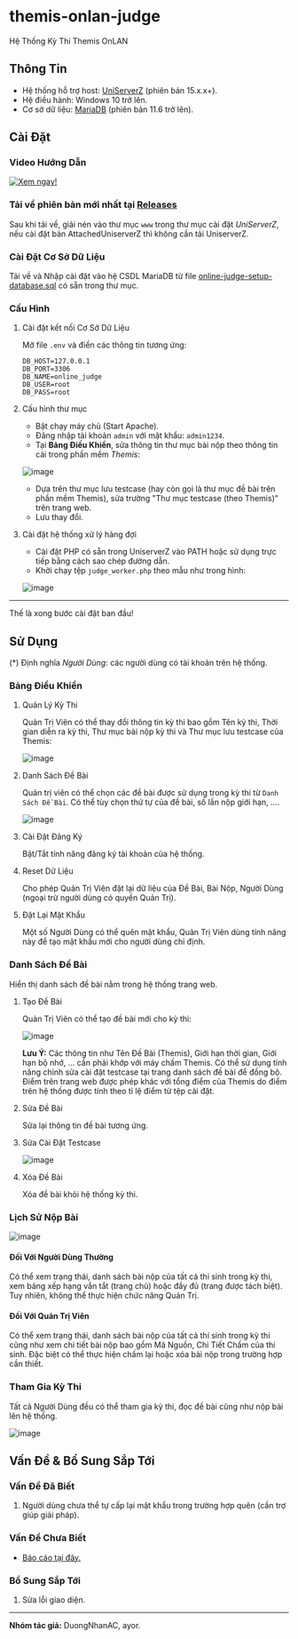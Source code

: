 # themis-onlan-judge

Hệ Thống Kỳ Thi Themis OnLAN

## Thông Tin

- Hệ thống hỗ trợ host: [UniServerZ](https://www.uniformserver.com/) (phiên bản 15.x.x+).
- Hệ điều hành: Windows 10 trở lên.
- Cơ sở dữ liệu: [MariaDB](https://mariadb.org/download/?t=mariadb&o=true&p=mariadb&r=11.6.2&os=windows&cpu=x86_64&pkg=msi&mirror=archive) (phiên bản 11.6 trở lên).

## Cài Đặt

### Video Hướng Dẫn
[![Xem ngay!](https://img.youtube.com/vi/PAfpn-G5Tqc/0.jpg)](https://www.youtube.com/watch?v=PAfpn-G5Tqc)

### Tải về phiên bản mới nhất tại [Releases](https://github.com/duongnotnhan/themis-onlan-judge/releases)

Sau khi tải về, giải nén vào thư mục `www` trong thư mục cài đặt _UniServerZ_, nếu cài đặt bản AttachedUniserverZ thì không cần tải UniserverZ.

### Cài Đặt Cơ Sở Dữ Liệu

Tải về và Nhập cài đặt vào hệ CSDL MariaDB từ file [online-judge-setup-database.sql](https://github.com/duongnotnhan/themis-onlan-judge/blob/main/online-judge-setup-database.sql) có sẵn trong thư mục.

### Cấu Hình

1. Cài đặt kết nối Cơ Sở Dữ Liệu

   Mở file `.env` và điền các thông tin tương ứng:

   ```env
   DB_HOST=127.0.0.1
   DB_PORT=3306
   DB_NAME=online_judge
   DB_USER=root
   DB_PASS=root
   ```

2. Cấu hình thư mục
   - Bật chạy máy chủ (Start Apache).
   - Đăng nhập tài khoản `admin` với mật khẩu: `admin1234`.
   - Tại **Bảng Điều Khiển**, sửa thông tin thư mục bài nộp theo thông tin cài trong phần mềm _Themis_:

    ![image](https://github.com/user-attachments/assets/d0eb67d8-0d00-48aa-9823-1b72a12f34fb)
   - Dựa trên thư mục lưu testcase (hay còn gọi là thư mục đề bài trên phần mềm Themis), sửa trường "Thư mục testcase (theo Themis)" trên trang web.
   - Lưu thay đổi.

3. Cài đặt hệ thống xử lý hàng đợi
   - Cài đặt PHP có sẵn trong UniserverZ vào PATH hoặc sử dụng trực tiếp bằng cách sao chép đường dẫn.
   - Khởi chạy tệp `judge_worker.php` theo mẫu như trong hình:

   ![image](https://i.postimg.cc/Hsb7817F/Screenshot-2025-04-01-201644.png)

----
Thế là xong bước cài đặt ban đầu!

## Sử Dụng

(*) Định nghĩa _Người Dùng_: các người dùng có tài khoản trên hệ thống.

### Bảng Điều Khiển

1. Quản Lý Kỳ Thi

   Quản Trị Viên có thể thay đổi thông tin kỳ thi bao gồm Tên kỳ thi, Thời gian diễn ra kỳ thi, Thư mục bài nộp kỳ thi và Thư mục lưu testcase của Themis:

   ![image](https://i.postimg.cc/L6VGFfPt/screenshot-4.png)
2. Danh Sách Đề Bài

   Quản trị viên có thể chọn các đề bài được sử dụng trong kỳ thi từ `Danh Sách Đề Bài`. Có thể tùy chọn thứ tự của đề bài, số lần nộp giới hạn, ....

   ![image](https://i.postimg.cc/7L9p48Wr/Screenshot-2025-04-03-134258.png)
3. Cài Đặt Đăng Ký

   Bật/Tắt tính năng đăng ký tài khoản của hệ thống.
4. Reset Dữ Liệu

   Cho phép Quản Trị Viên đặt lại dữ liệu của Đề Bài, Bài Nộp, Người Dùng (ngoại trừ người dùng có quyền Quản Trị).
5. Đặt Lại Mật Khẩu

   Một số Người Dùng có thể quên mật khẩu, Quản Trị Viên dùng tính năng này để tạo mật khẩu mới cho người dùng chỉ định.

### Danh Sách Đề Bài

Hiển thị danh sách đề bài nằm trong hệ thống trang web.

1. Tạo Đề Bài

   Quản Trị Viên có thể tạo đề bài mới cho kỳ thi:

   ![image](https://i.postimg.cc/v8S7CZqP/screenshot-6.png)

   **Lưu Ý:** Các thông tin như Tên Đề Bài (Themis), Giới hạn thời gian, Giới hạn bộ nhớ, ... cần phải khớp với máy chấm Themis. Có thể sử dụng tính năng chỉnh sửa cài đặt testcase tại trang danh sách đề bài để đồng bộ. Điểm trên trang web được phép khác với tổng điểm của Themis do điểm trên hệ thống được tính theo tỉ lệ điểm từ tệp cài đặt.
2. Sửa Đề Bài

   Sửa lại thông tin đề bài tương ứng.
3. Sửa Cài Đặt Testcase

   ![image](https://i.postimg.cc/dtzZvkK0/screenshot-5.png)
4. Xóa Đề Bài

   Xóa đề bài khỏi hệ thống kỳ thi.

### Lịch Sử Nộp Bài

![image](https://i.postimg.cc/VzV010cT/screenshot-3.png)

#### Đối Với Người Dùng Thường

Có thể xem trạng thái, danh sách bài nộp của tất cả thí sinh trong kỳ thi, xem bảng xếp hạng vắn tắt (trang chủ) hoặc đầy đủ (trang được tách biệt). Tuy nhiên, không thể thực hiện chức năng Quản Trị.

#### Đối Với Quản Trị Viên

Có thể xem trạng thái, danh sách bài nộp của tất cả thí sinh trong kỳ thi cũng như xem chi tiết bài nộp bao gồm Mã Nguồn, Chi Tiết Chấm của thí sinh. Đặc biệt có thể thực hiện chấm lại hoặc xóa bài nộp trong trường hợp cần thiết.

### Tham Gia Kỳ Thi

Tất cả Người Dùng đều có thể tham gia kỳ thi, đọc đề bài cũng như nộp bài lên hệ thống.

![image](https://i.postimg.cc/ydRBBdhF/Screenshot-2025-04-17-204834.png)

## Vấn Đề & Bổ Sung Sắp Tới

### Vấn Đề Đã Biết

1. Người dùng chưa thể tự cấp lại mật khẩu trong trường hợp quên (cần trợ giúp giải pháp).

### Vấn Đề Chưa Biết

- [Báo cáo tại đây.](https://github.com/duongnotnhan/themis-onlan-judge/issues)

### Bổ Sung Sắp Tới

1. Sửa lỗi giao diện.

----
**Nhóm tác giả:** DuongNhanAC, ayor.
